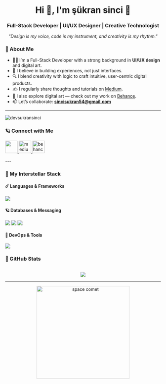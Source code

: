 
<h1 align="center">Hi 👋, I'm şükran sinci 🚀</h1>

<h3 align="center">Full-Stack Developer | UI/UX Designer | Creative Technologist </h3>

<p align="center">
  <i>"Design is my voice, code is my instrument, and creativity is my rhythm."</i>
</p>

### 🎯 About Me

- 👩‍💻 I’m a Full-Stack Developer with a strong background in **UI/UX design** and digital art.
- 🎨 I believe in building experiences, not just interfaces.
- 🔍 I blend creativity with logic to craft intuitive, user-centric digital products.
- ✍️ I regularly share thoughts and tutorials on [Medium](https://medium.com/@sincisukran).
- 🎻 I also explore digital art — check out my work on [Behance](https://www.behance.net/skransinci).
- 📫 Let’s collaborate: **sincisukran54@gmail.com**

---
  

  
 <img src="https://github-profile-trophy.vercel.app/?username=devsukransinci" alt="devsukransinci" /></a> </p>
 
 


  




### 🪐 Connect with Me  

<p align="left">
  <a href="https://linkedin.com/in/şükransinci" target="_blank">
    <img src="https://skillicons.dev/icons?i=linkedin" height="40"/>
  </a>

  <a href="https://medium.com/@sincisukran" target="_blank">
    <img src="https://raw.githubusercontent.com/rahuldkjain/github-profile-readme-generator/master/src/images/icons/Social/medium.svg" height="40" alt="medium"/>
  </a>

 <a href="https://www.behance.net/skransinci" target="_blank">
    <img src="https://cdn-icons-png.flaticon.com/512/145/145799.png" height="40" alt="behance"/>
  </a>
</p>
---

### 🚀 My Interstellar Stack

#### ☄️ Languages & Frameworks  
<p>
  <img src="https://skillicons.dev/icons?i=java,ts,nodejs,react,spring,angular" />
</p>

#### 🪐 Databases & Messaging  
<p>
  <img src="https://skillicons.dev/icons?i=mongodb,mysql,postgres" />
  <img src="https://img.shields.io/badge/Kafka-black?logo=apachekafka&style=flat"/>
  <img src="https://img.shields.io/badge/RabbitMQ-FF6600?logo=rabbitmq&style=flat"/>
</p>

#### 🌠 DevOps & Tools  
<p>
  <img src="https://skillicons.dev/icons?i=docker,kubernetes,git,github,postman,vercel" />
</p>


### 👾 GitHub Stats

<p align="center">
  <br/>
  <img src="https://github-readme-streak-stats.herokuapp.com/?user=devsukransinci&theme=tokyonight&hide_border=true"/>
</p>

---

<p align="center">
  <img src="https://media.giphy.com/media/BHNfhgU63qrks/giphy.gif" alt="space comet" width="300px"/>
</p>


